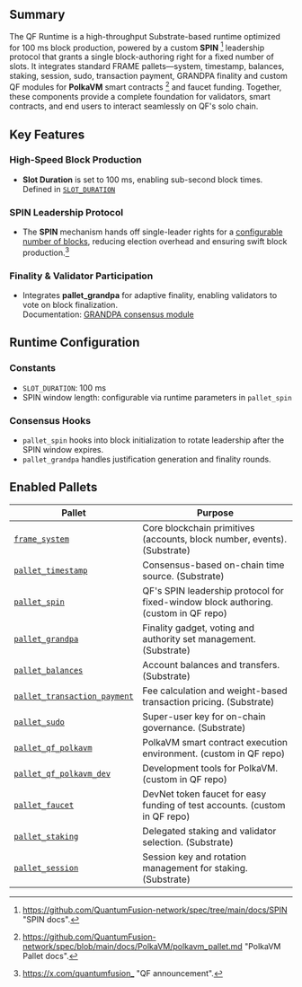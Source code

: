 ## Summary

The QF Runtime is a high-throughput Substrate-based runtime optimized for 100 ms block production, powered by a custom **SPIN** [^1] leadership protocol that grants a single block-authoring right for a fixed number of slots. It integrates standard FRAME pallets—system, timestamp, balances, staking, session, sudo, transaction payment, GRANDPA finality and custom QF modules for **PolkaVM** smart contracts [^2] and faucet funding. Together, these components provide a complete foundation for validators, smart contracts, and end users to interact seamlessly on QF's solo chain.

## Key Features

### High-Speed Block Production  
- **Slot Duration** is set to 100 ms, enabling sub-second block times.  
  Defined in [`SLOT_DURATION`](https://github.com/QuantumFusion-network/qf-solochain/blob/eb15c7f09221b375c46c54508144d46c45ee6e37/runtimes/qf-runtime/src/lib.rs#L89)

### SPIN Leadership Protocol  
- The **SPIN** mechanism hands off single-leader rights for a [configurable number of blocks](https://github.com/QuantumFusion-network/qf-solochain/blob/eb15c7f09221b375c46c54508144d46c45ee6e37/runtimes/qf-runtime/src/configs/mod.rs#L118), reducing election overhead and ensuring swift block production.[^3]

### Finality & Validator Participation  
- Integrates **pallet_grandpa** for adaptive finality, enabling validators to vote on block finalization.  
  Documentation: [GRANDPA consensus module](https://paritytech.github.io/polkadot-sdk/master/pallet_grandpa/index.html)

## Runtime Configuration

### Constants  
- `SLOT_DURATION`: 100 ms
- SPIN window length: configurable via runtime parameters in `pallet_spin`

### Consensus Hooks  
- `pallet_spin` hooks into block initialization to rotate leadership after the SPIN window expires.  
- `pallet_grandpa` handles justification generation and finality rounds.

## Enabled Pallets

| **Pallet**                                                                                                             | **Purpose**                                                                         |
|------------------------------------------------------------------------------------------------------------------------|-------------------------------------------------------------------------------------|
| [`frame_system`](https://paritytech.github.io/polkadot-sdk/master/frame_system/pallet/struct.Pallet.html)              | Core blockchain primitives (accounts, block number, events). (Substrate)            |
| [`pallet_timestamp`](https://paritytech.github.io/polkadot-sdk/master/pallet_timestamp/index.html)                     | Consensus-based on-chain time source. (Substrate)                                   |
| [`pallet_spin`](https://github.com/QuantumFusion-network/qf-solochain/tree/main/pallets/spin)                          | QF's SPIN leadership protocol for fixed-window block authoring. (custom in QF repo) |
| [`pallet_grandpa`](https://paritytech.github.io/polkadot-sdk/master/pallet_grandpa/index.html)                         | Finality gadget, voting and authority set management. (Substrate)                   |
| [`pallet_balances`](https://paritytech.github.io/polkadot-sdk/master/pallet_balances/index.html)                       | Account balances and transfers. (Substrate)                                         |
| [`pallet_transaction_payment`](https://paritytech.github.io/polkadot-sdk/master/pallet_transaction_payment/index.html) | Fee calculation and weight-based transaction pricing. (Substrate)                   |
| [`pallet_sudo`](https://paritytech.github.io/polkadot-sdk/master/pallet_sudo/index.html)                               | Super-user key for on-chain governance. (Substrate)                                 |
| [`pallet_qf_polkavm`](https://github.com/QuantumFusion-network/qf-solochain/tree/main/pallets/qf-polkavm)              | PolkaVM smart contract execution environment. (custom in QF repo)                   |
| [`pallet_qf_polkavm_dev`](https://github.com/QuantumFusion-network/qf-solochain/tree/main/pallets/qf-polkavm-dev)      | Development tools for PolkaVM. (custom in QF repo)                                  |
| [`pallet_faucet`](https://github.com/QuantumFusion-network/qf-solochain/tree/main/pallets/faucet)                      | DevNet token faucet for easy funding of test accounts. (custom in QF repo)          |
| [`pallet_staking`](https://paritytech.github.io/polkadot-sdk/master/pallet_staking/index.html)                         | Delegated staking and validator selection. (Substrate)                              |
| [`pallet_session`](https://paritytech.github.io/polkadot-sdk/master/pallet_session/index.html)                         | Session key and rotation management for staking. (Substrate)                        |

[^1]: <https://github.com/QuantumFusion-network/spec/tree/main/docs/SPIN> "SPIN docs".
[^2]: <https://github.com/QuantumFusion-network/spec/blob/main/docs/PolkaVM/polkavm_pallet.md> "PolkaVM Pallet docs".
[^3]: <https://x.com/quantumfusion_> "QF announcement".
